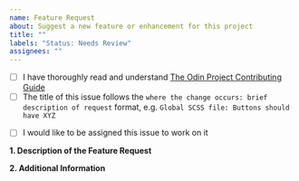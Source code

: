 ```yaml
---
name: Feature Request
about: Suggest a new feature or enhancement for this project
title: ""
labels: "Status: Needs Review"
assignees: ""
---
```


<!-- Thank you for taking the time to submit a new feature request to The Odin Project. In order to get issues closed in a reasonable amount of time, you must include a baseline of information about the feature/enhancement you are proposing. Please read this template in its entirety before filling it out to ensure that it is filled out correctly. -->

<!-- Complete the following REQUIRED checkboxes by replacing the whitespace between the square brackets with an 'x', e.g. [x]. -->

-   [ ] I have thoroughly read and understand [The Odin Project Contributing Guide](https://github.com/TheOdinProject/theodinproject/blob/main/CONTRIBUTING.md)
-   [ ] The title of this issue follows the `where the change occurs: brief description of request` format, e.g. `Global SCSS file: Buttons should have XYZ`

<!-- The following checkbox is OPTIONAL. Completing it does not guarantee you will be assigned this issue, but rather lets us know you are interested in working on it. -->

-   [ ] I would like to be assigned this issue to work on it

**1. Description of the Feature Request**

<!-- A clear and concise description of what the feature is. Also include how it would be useful/beneficial or what problem(s) it would solve. -->

**2. Additional Information**

<!-- Any additional information or screenshots about the feature request. -->
